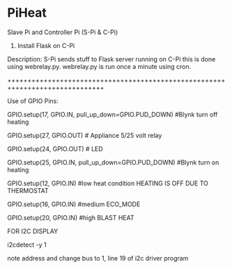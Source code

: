 # PiHeat
Slave Pi and Controller Pi (S-Pi & C-Pi)

1. Install Flask on C-Pi

Description: S-Pi sends stuff to Flask server running on C-Pi this is done using webrelay.py. webrelay.py is run once a minute using cron.




++++++++++++++++++++++++++++++++++++++++++++++++++++++++++++++++++++++++++++++

Use of GPIO Pins:

GPIO.setup(17, GPIO.IN, pull_up_down=GPIO.PUD_DOWN) #Blynk turn off heating

GPIO.setup(27, GPIO.OUT) # Appliance 5/25 volt relay

GPIO.setup(24, GPIO.OUT) # LED

GPIO.setup(25, GPIO.IN, pull_up_down=GPIO.PUD_DOWN) #Blynk turn on heating

GPIO.setup(12, GPIO.IN) #low heat condition HEATING IS OFF DUE TO THERMOSTAT 

GPIO.setup(16, GPIO.IN) #medium ECO_MODE

GPIO.setup(20, GPIO.IN) #high BLAST HEAT


FOR I2C DISPLAY

i2cdetect -y 1

note address and change bus to 1, line 19 of i2c driver program
